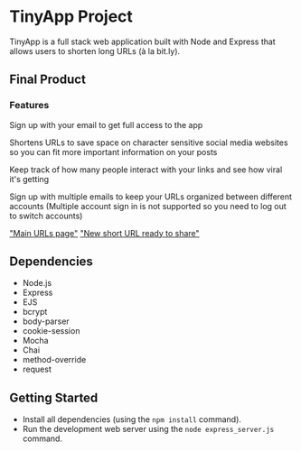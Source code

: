# TinyApp Project

TinyApp is a full stack web application built with Node and Express that allows users to shorten long URLs (à la bit.ly).

## Final Product

### Features

Sign up with your email to get full access to the app

Shortens URLs to save space on character sensitive social media websites so you can fit more important information on your posts

Keep track of how many people interact with your links and see how viral it's getting

Sign up with multiple emails to keep your URLs organized between different accounts (Multiple account sign in is not supported so you need to log out to switch accounts)

["Main URLs page"](https://github.com/snguyenbui/tinyapp/blob/master/docs/myURL_main_page.png)
["New short URL ready to share"](https://github.com/snguyenbui/tinyapp/blob/master/docs/shortURL.png)

## Dependencies

- Node.js
- Express
- EJS
- bcrypt
- body-parser
- cookie-session
- Mocha
- Chai
- method-override
- request

## Getting Started

- Install all dependencies (using the `npm install` command).
- Run the development web server using the `node express_server.js` command.